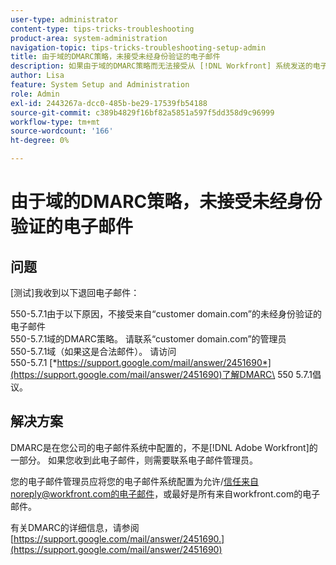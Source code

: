 ```yaml
---
user-type: administrator
content-type: tips-tricks-troubleshooting
product-area: system-administration
navigation-topic: tips-tricks-troubleshooting-setup-admin
title: 由于域的DMARC策略，未接受未经身份验证的电子邮件
description: 如果由于域的DMARC策略而无法接受从 [!DNL Workfront] 系统发送的电子邮件，则电子邮件管理员可以通过将您的电子邮件系统配置为允许来自workfront.com的所有电子邮件来修复此问题。
author: Lisa
feature: System Setup and Administration
role: Admin
exl-id: 2443267a-dcc0-485b-be29-17539fb54188
source-git-commit: c389b4829f16bf82a5851a597f5dd358d9c96999
workflow-type: tm+mt
source-wordcount: '166'
ht-degree: 0%

---
```


# 由于域的DMARC策略，未接受未经身份验证的电子邮件

## 问题

[测试]我收到以下退回电子邮件：

550-5.7.1由于以下原因，不接受来自“customer domain.com”的未经身份验证的电子邮件\
550-5.7.1域的DMARC策略。 请联系“customer domain.com”的管理员\
550-5.7.1域（如果这是合法邮件）。 请访问\
550-5.7.1 [*https://support.google.com/mail/answer/2451690*](https://support.google.com/mail/answer/2451690)了解DMARC\
550 5.7.1倡议。

## 解决方案

DMARC是在您公司的电子邮件系统中配置的，不是[!DNL Adobe Workfront]的一部分。 如果您收到此电子邮件，则需要联系电子邮件管理员。

您的电子邮件管理员应将您的电子邮件系统配置为允许/信任来自noreply@workfront.com的电子邮件，或最好是所有来自workfront.com的电子邮件。

有关DMARC的详细信息，请参阅[https://support.google.com/mail/answer/2451690.](https://support.google.com/mail/answer/2451690)
